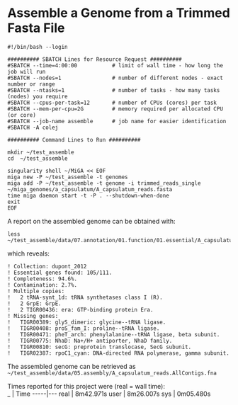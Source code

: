 # Assemble a Genome from a Trimmed Fasta File



```
#!/bin/bash --login

########## SBATCH Lines for Resource Request ##########
#SBATCH --time=4:00:00           # limit of wall time - how long the job will run
#SBATCH --nodes=1                # number of different nodes - exact number or range
#SBATCH --ntasks=1               # number of tasks - how many tasks (nodes) you require
#SBATCH --cpus-per-task=12       # number of CPUs (cores) per task
#SBATCH --mem-per-cpu=2G         # memory required per allocated CPU (or core)
#SBATCH --job-name assemble      # job name for easier identification
#SBATCH -A colej

########## Command Lines to Run ##########

mkdir ~/test_assemble
cd  ~/test_assemble

singularity shell ~/MiGA << EOF
miga new -P ~/test_assemble -t genomes
miga add -P ~/test_assemble -t genome -i trimmed_reads_single ~/miga_genomes/a_capsulatum/A_capsulatum_reads.fasta
time miga daemon start -t -P . --shutdown-when-done
exit
EOF
```
A report on the assembled genome can be obtained with:
```
less  ~/test_assemble/data/07.annotation/01.function/01.essential/A_capsulatum_reads.ess/log

```
which reveals:
```
! Collection: dupont_2012
! Essential genes found: 105/111.
! Completeness: 94.6%.
! Contamination: 2.7%.
! Multiple copies:
!   2 tRNA-synt_1d: tRNA synthetases class I (R).
!   2 GrpE: GrpE.
!   2 TIGR00436: era: GTP-binding protein Era.
! Missing genes:
!   TIGR00389: glyS_dimeric: glycine--tRNA ligase.
!   TIGR00408: proS_fam_I: proline--tRNA ligase.
!   TIGR00471: pheT_arch: phenylalanine--tRNA ligase, beta subunit.
!   TIGR00775: NhaD: Na+/H+ antiporter, NhaD family.
!   TIGR00810: secG: preprotein translocase, SecG subunit.
!   TIGR02387: rpoC1_cyan: DNA-directed RNA polymerase, gamma subunit.
```
The assembled genome can be retrieved as `~/test_assemble/data/05.assembly/A_capsulatum_reads.AllContigs.fna`


Times reported for this project were (real = wall time):  
 _   | Time
-----|---
real | 8m42.971s
user | 8m26.007s
sys  | 0m05.480s

